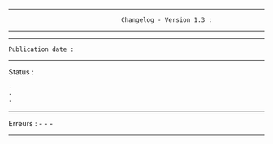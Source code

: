 -------------------------------------------------------------------------------------
                                   Changelog - Version 1.3 :
-------------------------------------------------------------------------------------
----------------------------------------
    Publication date : 
----------------------------------------

Status :

    - 
    - 
    - 
----------------------------------------
Erreurs : 
    - 
    - 
    - 

-------------------------------------------------------------------------------------